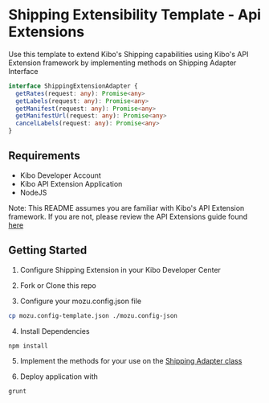 # Shipping Extensibility Template - Api Extensions

Use this template to extend Kibo's Shipping capabilities using Kibo's API Extension framework by implementing methods on Shipping Adapter Interface

```ts
interface ShippingExtensionAdapter {
  getRates(request: any): Promise<any>
  getLabels(request: any): Promise<any>
  getManifest(request: any): Promise<any>
  getManifestUrl(request: any): Promise<any>
  cancelLabels(request: any): Promise<any>
}
```

## Requirements

- Kibo Developer Account
- Kibo API Extension Application
- NodeJS

Note: This README assumes you are familiar with Kibo's API Extension framework.
If you are not, please review the API Extensions guide found [here](https://docs.kibocommerce.com/help/getting-started-with-api-extensions)

## Getting Started

1. Configure Shipping Extension in your Kibo Developer Center

2. Fork or Clone this repo

3. Configure your mozu.config.json file

```bash
cp mozu.config-template.json ./mozu.config-json
```

4. Install Dependencies

```bash
npm install
```

5. Implement the methods for your use on the [Shipping Adapter class](assets/src/shipping-extension/ShippingAdapter.js)

6. Deploy application with

```bash
grunt
```
